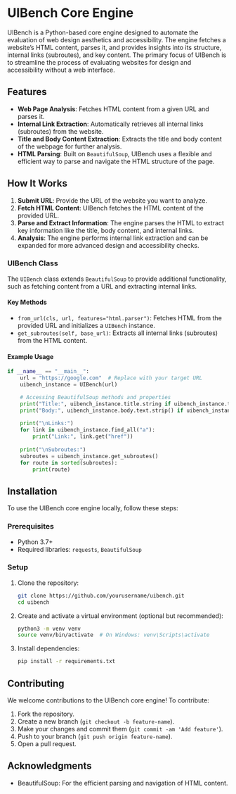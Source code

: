 # UIBench Core Engine

UIBench is a Python-based core engine designed to automate the evaluation of web design aesthetics and accessibility. The engine fetches a website’s HTML content, parses it, and provides insights into its structure, internal links (subroutes), and key content. The primary focus of UIBench is to streamline the process of evaluating websites for design and accessibility without a web interface.

## Features

- **Web Page Analysis**: Fetches HTML content from a given URL and parses it.
- **Internal Link Extraction**: Automatically retrieves all internal links (subroutes) from the website.
- **Title and Body Content Extraction**: Extracts the title and body content of the webpage for further analysis.
- **HTML Parsing**: Built on `BeautifulSoup`, UIBench uses a flexible and efficient way to parse and navigate the HTML structure of the page.

## How It Works

1. **Submit URL**: Provide the URL of the website you want to analyze.
2. **Fetch HTML Content**: UIBench fetches the HTML content of the provided URL.
3. **Parse and Extract Information**: The engine parses the HTML to extract key information like the title, body content, and internal links.
4. **Analysis**: The engine performs internal link extraction and can be expanded for more advanced design and accessibility checks.

### UIBench Class

The `UIBench` class extends `BeautifulSoup` to provide additional functionality, such as fetching content from a URL and extracting internal links.

#### Key Methods

- `from_url(cls, url, features="html.parser")`: Fetches HTML from the provided URL and initializes a `UIBench` instance.
- `get_subroutes(self, base_url)`: Extracts all internal links (subroutes) from the HTML content.

#### Example Usage

```python
if __name__ == "__main__":
    url = "https://google.com"  # Replace with your target URL
    uibench_instance = UIBench(url)

    # Accessing BeautifulSoup methods and properties
    print("Title:", uibench_instance.title.string if uibench_instance.title else "No title found")
    print("Body:", uibench_instance.body.text.strip() if uibench_instance.body else "No body content")
    
    print("\nLinks:")
    for link in uibench_instance.find_all("a"):
        print("Link:", link.get("href"))
    
    print("\nSubroutes:")
    subroutes = uibench_instance.get_subroutes()
    for route in sorted(subroutes):
        print(route)
```

## Installation

To use the UIBench core engine locally, follow these steps:

### Prerequisites

- Python 3.7+
- Required libraries: `requests`, `BeautifulSoup`

### Setup

1. Clone the repository:

   ```bash
   git clone https://github.com/yourusername/uibench.git
   cd uibench
   ```

2. Create and activate a virtual environment (optional but recommended):

   ```bash
   python3 -m venv venv
   source venv/bin/activate  # On Windows: venv\Scripts\activate
   ```

3. Install dependencies:

   ```bash
   pip install -r requirements.txt
   ```

## Contributing

We welcome contributions to the UIBench core engine! To contribute:

1. Fork the repository.
2. Create a new branch (`git checkout -b feature-name`).
3. Make your changes and commit them (`git commit -am 'Add feature'`).
4. Push to your branch (`git push origin feature-name`).
5. Open a pull request.

## Acknowledgments

- BeautifulSoup: For the efficient parsing and navigation of HTML content.
